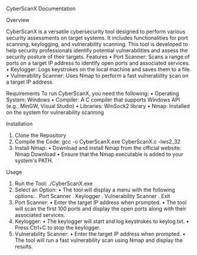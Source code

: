 CyberScanX Documentation

Overview

CyberScanX is a versatile cybersecurity tool designed to perform various security assessments on target systems. It includes functionalities for port scanning, keylogging, and vulnerability scanning. This tool is developed to help security professionals identify potential vulnerabilities and assess the security posture of their targets.
Features
•	Port Scanner: Scans a range of ports on a target IP address to identify open ports and associated services.
•	Keylogger: Logs keystrokes on the local machine and saves them to a file.
•	Vulnerability Scanner: Uses Nmap to perform a fast vulnerability scan on a target IP address.

Requirements
To run CyberScanX, you need the following:
•	Operating System: Windows
•	Compiler: A C compiler that supports Windows API (e.g., MinGW, Visual Studio)
•	Libraries: WinSock2 library
•	Nmap: Installed on the system for vulnerability scanning

Installation
1.	Clone the Repository
2.	Compile the Code:
    gcc -o CyberScanX.exe CyberScanX.c -lws2_32
3.	Install Nmap:
  •	Download and install Nmap from the official website: Nmap Download
  •	Ensure that the Nmap executable is added to your system's PATH.

Usage
1.	Run the Tool:
  ./CyberScanX.exe
2.	Select an Option:
•	The tool will display a menu with the following options:
  .	Port Scanner
  .	Keylogger
  .	Vulnerability Scanner
  .	Exit
3.	Port Scanner:
  •	Enter the target IP address when prompted.
  •	The tool will scan the first 100 ports and display the open ports along with their associated services.
4.	Keylogger:
  •	The keylogger will start and log keystrokes to keylog.txt.
  •	Press Ctrl+C to stop the keylogger.
5.	Vulnerability Scanner:
  •	Enter the target IP address when prompted.
  •	The tool will run a fast vulnerability scan using Nmap and display the results.

